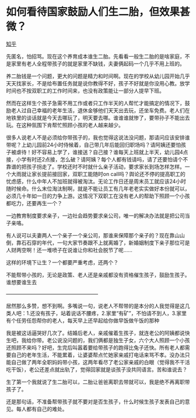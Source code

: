 # 如何看待国家鼓励人们生二胎，但效果甚微？

[知乎](https://www.zhihu.com/question/289148798/answer/628200620)

先匿名，怕招骂。现在这个养育成本谁生二胎。先看看一般生二胎的是啥家庭，不是家里有老人全程带孩子的就是家里不缺钱，夫妻俩起码一个几乎不用上班的。

养二胎钱是一个问题，更大的问题是精力和时间啊。现在的学校从幼儿园开始几乎天天找家长，不是给布置任务就是说你教得不好，孩子不好就是你没用心教。放学时间也不按双职工的工作时间来，也没有政策能让一部分人提早下班。

<script async src="//pagead2.googlesyndication.com/pagead/js/adsbygoogle.js"></script>
<ins class="adsbygoogle"
     style="display:block; text-align:center;"
     data-ad-layout="in-article"
     data-ad-format="fluid"
     data-ad-client="ca-pub-4161171709893056"
     data-ad-slot="3017846475"></ins>
<script>
     (adsbygoogle = window.adsbygoogle || []).push({});
</script>

然而在这样生个孩子急需不用工作或者只工作半天的人帮忙才能搞定的情况下，鼓励老人过自己幸福的老年生活，退休金够他们天天出去玩，还坐车免费。老人们在地铁里的谈话就是今天去哪玩了，明天要去哪。谁谁谁就惨了，要带孙子不能出去玩。在这种氛围下肯帮忙照顾小孩的老人越来越少。

很多人说老人不是必须给你带孩子的，我也觉得这说法没问题，那请问应该安排谁带呢？上幼儿园前24小时侍候着，自己带几年后能回归职场吗？请阿姨还要怕孩子被虐待！好不容易上学了，谁接送？自己接？谁每天上班就上半天，幼儿园4点接，小学有时还2点接，怎么破？请阿姨？每个人都有钱请吗，请了还要怕请个不靠谱的把孩子拐走了。学校还时不时就什么亲子活动，要求家长到场怎样怎样。一个大雨就让家长提前接回家，双职工能随时on call吗？舆论还不停的提高职工的忧虑感，什么中年人不加班就得被淘汰。无论工作日还是周末员工就应该24小时随时候命。什么末位淘汰制啊，就是不能让员工有几年老老实实做好本份就可以，必须几十年如一日的力争上游。这情况下双职工在没有老人的帮助下照顾一个小孩都吃力，还要再生一个？</p><p>一边教育制度要求亲子，一边社会趋势要求亲公司，唯一的解决办法就是把公司当子亲咯。
     
有人说可以夫妻两人一个亲子一个亲公司，那谁来保障那个亲子的？现在靠山山倒，靠石石穿的年代，一句大家节奏跟不上就离婚了，新婚姻制度下亲子那位可是人财两空啊！还一堆喷子在说谁让你和社会脱节了呢……

这样的环境下让生？一个都要严重考虑，还两个？

不能帮带小孩的，无论是政策、老人还是亲戚都没有资格催生孩子，鼓励生孩子。谁想要谁生去

——————————————————

<script async src="//pagead2.googlesyndication.com/pagead/js/adsbygoogle.js"></script>
<ins class="adsbygoogle"
     style="display:block; text-align:center;"
     data-ad-layout="in-article"
     data-ad-format="fluid"
     data-ad-client="ca-pub-4161171709893056"
     data-ad-slot="3017846475"></ins>
<script>
     (adsbygoogle = window.adsbygoogle || []).push({});
</script>

居然那么多赞，想不到啊。多嘴说一句，说老人不帮带的是本分的人我觉得是这几类人吧：1.还没有孩子，站着说话不腰疼，2.家里“有矿”，不怕请不到人，3.家里有个任劳任怨帮你的老人，每天早上还早起给你做早饭做午饭的那种

我是被这话逼哭好几次了。结婚后老人，亲戚催着生孩子，就连老公的阿姨都说快生吧，我给你带。老公说没问题的，我们俩都是独生子女，六个大人照顾一个小孩还照顾不来吗？好吧，生完后叫嚣着要给带孩子的跑得比兔子还快。所有老人都需要自己的老年生活，不能累着，让婆婆帮点忙她家亲戚打电话来骂不孝。没办法只能自己做了两年全职妈妈带小孩，这两年看尽了老公家亲戚的白眼（觉得我不干活吃干饭），老公还差点就出轨了，觉得回家就是谈孩子没共同语言。苦和谁说去？

生了第一个我就说了生二胎可以，二胎让爸爸离职去带就可以，我是绝不再离职带孩子了。
     
还是那句话，不准备帮带孩子就不要对是否生孩子，什么时候生孩子发表自己的意见。每人都有自己的难处。

<script async src="//pagead2.googlesyndication.com/pagead/js/adsbygoogle.js"></script>
<script>
     (adsbygoogle = window.adsbygoogle || []).push({
          google_ad_client: "ca-pub-4161171709893056",
          enable_page_level_ads: true
     });
</script>

<script async src="//pagead2.googlesyndication.com/pagead/js/adsbygoogle.js"></script>
<ins class="adsbygoogle"
     style="display:block; text-align:center;"
     data-ad-layout="in-article"
     data-ad-format="fluid"
     data-ad-client="ca-pub-4161171709893056"
     data-ad-slot="3017846475"></ins>
<script>
     (adsbygoogle = window.adsbygoogle || []).push({});
</script>

